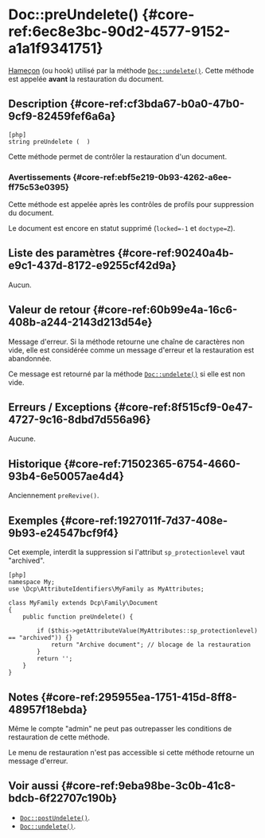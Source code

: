 # Doc::preUndelete() {#core-ref:6ec8e3bc-90d2-4577-9152-a1a1f9341751}

<div class="short-description" markdown="1">  

[Hameçon][hook] (ou hook) utilisé par la méthode [`Doc::undelete()`][undelete].
Cette méthode est appelée **avant** la restauration du document.

</div>

## Description {#core-ref:cf3bda67-b0a0-47b0-9cf9-82459fef6a6a}

    [php]
    string preUndelete (  )

Cette méthode permet de contrôler la restauration d'un document.

### Avertissements {#core-ref:ebf5e219-0b93-4262-a6ee-ff75c53e0395}

Cette méthode est appelée après les contrôles de profils pour suppression du
document.

Le document est encore en statut supprimé (`locked=-1` et `doctype=Z`).

## Liste des paramètres {#core-ref:90240a4b-e9c1-437d-8172-e9255cf42d9a}

Aucun.

## Valeur de retour {#core-ref:60b99e4a-16c6-408b-a244-2143d213d54e}

Message d'erreur. Si la méthode retourne une chaîne de caractères non vide, elle
est considérée comme un message d'erreur et la restauration est abandonnée.

Ce message est retourné par la méthode [`Doc::undelete()`][undelete] si elle
est non vide.

## Erreurs / Exceptions {#core-ref:8f515cf9-0e47-4727-9c16-8dbd7d556a96}

Aucune.

## Historique {#core-ref:71502365-6754-4660-93b4-6e50057ae4d4}

Anciennement `preRevive()`.

## Exemples {#core-ref:1927011f-7d37-408e-9b93-e24547bcf9f4}

Cet exemple, interdit la suppression si l'attribut `sp_protectionlevel` vaut
"archived".

    [php]
    namespace My;
    use \Dcp\AttributeIdentifiers\MyFamily as MyAttributes;
    
    class MyFamily extends Dcp\Family\Document
    {
        public function preUndelete() {
            
            if ($this->getAttributeValue(MyAttributes::sp_protectionlevel) == "archived")) {}
                return "Archive document"; // blocage de la restauration
            }
            return '';
        }
    }

## Notes {#core-ref:295955ea-1751-415d-8ff8-48957f18ebda}

Même le compte "admin" ne peut pas outrepasser les conditions de restauration de
cette méthode.

Le menu de restauration n'est pas accessible si cette méthode retourne un
message d'erreur.

## Voir aussi {#core-ref:9eba98be-3c0b-41c8-bdcb-6f22707c190b}

*   [`Doc::postUndelete()`][docpostundelete].
*   [`Doc::undelete()`][undelete].

<!-- links -->
[docstore]:         #core-ref:b8540d13-ece6-4e9e-9b72-6a56bca9da12
[docpostcreated]:   #core-ref:b8f80e6b-a374-4bf4-bc76-47290cd69c45 "Hameçon Doc::postCreated()"
[docpoststore]:     #core-ref:99520a31-0aef-4bc6-b20a-114737059d17 "Hameçon Doc::postStore()"
[docprestore]:      #core-ref:3517da95-82fe-4adb-8bc4-ef49ca55edb0 "Hameçon Doc::preStore()"
[docprecreated]:    #core-ref:e85aa9d4-5e62-4a60-9d1c-f60433301747 "Hameçon Doc::preCreated()"
[docprerefresh]:    #core-ref:580d6be1-6b6a-439b-abd7-34b26cfaf2e5 "Hameçon Doc::preRefresh()"
[docpostrefresh]:   #core-ref:9352c534-3691-41e3-b293-599db8e9a4fd "Hameçon Doc::postRefresh()"
[docpreimport]:     #core-ref:adb6ba8b-15c4-42d3-97dc-1da16c2112ae "Hameçon Doc::preImport()"
[docpostimport]:    #core-ref:9de7e922-150a-416b-b846-b6e195bf0921 "Hameçon Doc::postImport()"
[docpreundelete]:   #core-ref:6ec8e3bc-90d2-4577-9152-a1a1f9341751 "Hameçon Doc::preUndelete()"
[docpostundelete]:  #core-ref:7d851f54-d167-4ecd-bbec-d3670023cc36 "Hameçon Doc::postUndelete()"
[undelete]:         #core-ref:e48b02c7-c684-4f71-a731-ac92064d13ae
[hook]:             http://fr.wikipedia.org/wiki/Hook_(informatique) "Définition de Hook sur wikipedia"